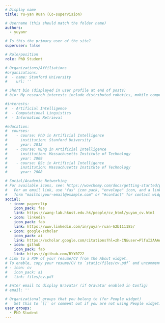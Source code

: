 ```yaml
---
# Display name
title: Yu-yan Ruan (Co-supervision)

# Username (this should match the folder name)
authors:
  - yuyanr

# Is this the primary user of the site?
superuser: false

# Role/position
role: PhD Student

# Organizations/Affiliations
#organizations:
#  - name: Stanford University
#    url: ''

# Short bio (displayed in user profile at end of posts)
# bio: My research interests include distributed robotics, mobile computing and programmable matter.

#interests:
#  - Artificial Intelligence
#  - Computational Linguistics
#  - Information Retrieval

#education:
#  courses:
#    - course: PhD in Artificial Intelligence
#      institution: Stanford University
#      year: 2012
#    - course: MEng in Artificial Intelligence
#      institution: Massachusetts Institute of Technology
#      year: 2009
#    - course: BSc in Artificial Intelligence
#      institution: Massachusetts Institute of Technology
#      year: 2008

# Social/Academic Networking
# For available icons, see: https://wowchemy.com/docs/getting-started/page-builder/#icons
#   For an email link, use "fas" icon pack, "envelope" icon, and a link in the
#   form "mailto:your-email@example.com" or "#contact" for contact widget.
social:
  - icon: paperclip
    icon_pack: fas
    link: https://wang-lab.hkust.edu.hk/people/cv_html/yuyan_cv.html
  - icon: linkedin
    icon_pack: fab
    link: https://www.linkedin.com/in/yuyan-ruan-62b111185/
  - icon: google-scholar
    icon_pack: ai
    link: https://scholar.google.com/citations?hl=zh-CN&user=PlfuI2AAAAAJ
  - icon: github
    icon_pack: fab
    link: https://github.com/RYY0722
# Link to a PDF of your resume/CV from the About widget.
# To enable, copy your resume/CV to `static/files/cv.pdf` and uncomment the lines below.
# - icon: cv
#   icon_pack: ai
#   link: files/cv.pdf

# Enter email to display Gravatar (if Gravatar enabled in Config)
# email: ''

# Organizational groups that you belong to (for People widget)
#   Set this to `[]` or comment out if you are not using People widget.
user_groups:
  - PhD Student
---
```

